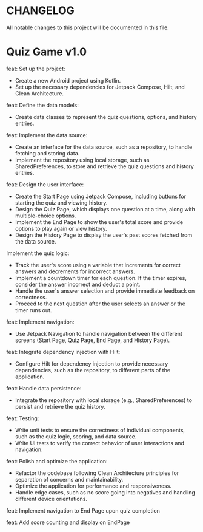 # CHANGELOG

All notable changes to this project will be documented in this file.

# Quiz Game v1.0

feat: Set up the project:

- Create a new Android project using Kotlin.
- Set up the necessary dependencies for Jetpack Compose, Hilt, and Clean Architecture.

feat: Define the data models:

- Create data classes to represent the quiz questions, options, and history entries.

feat: Implement the data source:

- Create an interface for the data source, such as a repository, to handle fetching and storing
  data.
- Implement the repository using local storage, such as SharedPreferences, to store and retrieve the
  quiz questions and history entries.

feat: Design the user interface:

- Create the Start Page using Jetpack Compose, including buttons for starting the quiz and viewing
  history.
- Design the Quiz Page, which displays one question at a time, along with multiple-choice options.
- Implement the End Page to show the user's total score and provide options to play again or view
  history.
- Design the History Page to display the user's past scores fetched from the data source.

Implement the quiz logic:

- Track the user's score using a variable that increments for correct answers and decrements for
  incorrect answers.
- Implement a countdown timer for each question. If the timer expires, consider the answer incorrect
  and deduct a point.
- Handle the user's answer selection and provide immediate feedback on correctness.
- Proceed to the next question after the user selects an answer or the timer runs out.

feat: Implement navigation:

- Use Jetpack Navigation to handle navigation between the different screens (Start Page, Quiz Page,
  End Page, and History Page).

feat: Integrate dependency injection with Hilt:

- Configure Hilt for dependency injection to provide necessary dependencies, such as the repository,
  to different parts of the application.

feat: Handle data persistence:

- Integrate the repository with local storage (e.g., SharedPreferences) to persist and retrieve the
  quiz history.

feat: Testing:
- Write unit tests to ensure the correctness of individual components, such as the quiz logic,
scoring, and data source.
- Write UI tests to verify the correct behavior of user interactions and navigation.

feat: Polish and optimize the application:
- Refactor the codebase following Clean Architecture principles for separation of concerns and maintainability.
- Optimize the application for performance and responsiveness.
- Handle edge cases, such as no score going into negatives and handling different device orientations.

feat: Implement navigation to End Page upon quiz completion

feat: Add score counting and display on EndPage